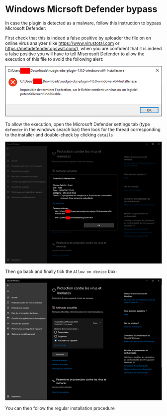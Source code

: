 # Windows Micrsoft Defender bypass

In case the plugin is detected as a malware, follow this instruction to bypass
Microsoft Defender:

First check that this is indeed a false positive by uploader the file on on online virus analyzer (like https://www.virustotal.com or https://metadefender.opswat.com/), when you are confident that it is indeed a false positive you will have to tell Miscrosoft Defender to allow the execution of this file to avoid the following alert:

![Defender_alert](img/windows/window_alerte.png)

To allow the execution, open the Microsoft Defender settings tab (type `defender` in the windows search bar) then look for the thread corresponding to the installer and double-check by clicking `details`

![Defender_detail](img/windows/MS_AV_detail.png)

Then go back and finally tick the `Allow on device` box:

![Defender_allow](img/windows/MS_AV_allow.png)

You can then follow the regular installation procedure


